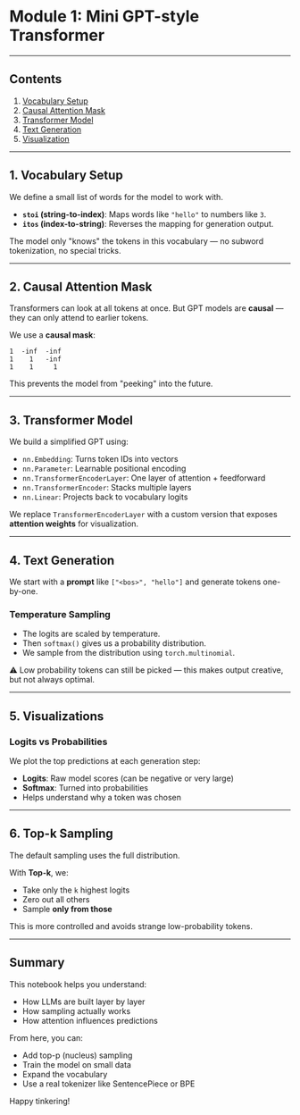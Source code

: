 # Module 1: Mini GPT-style Transformer
---

## Contents

1. [Vocabulary Setup](#vocab)
2. [Causal Attention Mask](#mask)
3. [Transformer Model](#transformer)
4. [Text Generation](#generation)
5. [Visualization](#visuals)

---

## <a name="vocab"></a>1. Vocabulary Setup

We define a small list of words for the model to work with.

- **`stoi` (string-to-index)**: Maps words like `"hello"` to numbers like `3`.
- **`itos` (index-to-string)**: Reverses the mapping for generation output.

The model only "knows" the tokens in this vocabulary — no subword tokenization, no special tricks.

---

## <a name="mask"></a>2. Causal Attention Mask

Transformers can look at all tokens at once. But GPT models are **causal** — they can only attend to earlier tokens.

We use a **causal mask**:
```
1  -inf  -inf
1    1   -inf
1    1     1
```

This prevents the model from "peeking" into the future.

---

## <a name="transformer"></a>3. Transformer Model

We build a simplified GPT using:

- `nn.Embedding`: Turns token IDs into vectors
- `nn.Parameter`: Learnable positional encoding
- `nn.TransformerEncoderLayer`: One layer of attention + feedforward
- `nn.TransformerEncoder`: Stacks multiple layers
- `nn.Linear`: Projects back to vocabulary logits

We replace `TransformerEncoderLayer` with a custom version that exposes **attention weights** for visualization.

---

## <a name="generation"></a>4. Text Generation

We start with a **prompt** like `["<bos>", "hello"]` and generate tokens one-by-one.

### Temperature Sampling
- The logits are scaled by temperature.
- Then `softmax()` gives us a probability distribution.
- We sample from the distribution using `torch.multinomial`.

⚠️ Low probability tokens can still be picked — this makes output creative, but not always optimal.

---

## <a name="visuals"></a>5. Visualizations

### Logits vs Probabilities
We plot the top predictions at each generation step:

- **Logits**: Raw model scores (can be negative or very large)
- **Softmax**: Turned into probabilities
- Helps understand why a token was chosen

---

## <a name="topk"></a>6. Top-k Sampling

The default sampling uses the full distribution.

With **Top-k**, we:
- Take only the `k` highest logits
- Zero out all others
- Sample **only from those**

This is more controlled and avoids strange low-probability tokens.

---

## Summary

This notebook helps you understand:
- How LLMs are built layer by layer
- How sampling actually works
- How attention influences predictions

From here, you can:
- Add top-p (nucleus) sampling
- Train the model on small data
- Expand the vocabulary
- Use a real tokenizer like SentencePiece or BPE

Happy tinkering!
